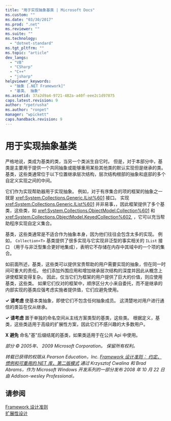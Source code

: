 ```yaml
---
title: "用于实现抽象基类 | Microsoft Docs"
ms.custom: ""
ms.date: "03/30/2017"
ms.prod: ".net"
ms.reviewer: ""
ms.suite: ""
ms.technology: 
  - "dotnet-standard"
ms.tgt_pltfrm: ""
ms.topic: "article"
dev_langs: 
  - "VB"
  - "CSharp"
  - "C++"
  - "jsharp"
helpviewer_keywords: 
  - "抽象 [.NET Framework]"
  - "基类、 抽象"
ms.assetid: 37a2d9a4-9721-482a-a40f-eee2c1d97875
caps.latest.revision: 9
author: "rpetrusha"
ms.author: "ronpet"
manager: "wpickett"
caps.handback.revision: 9
---
```

# 用于实现抽象基类
严格地说，类成为基类的类，当另一个类派生自它时。 但是，对于本部分中，基类是主要用于提供一个共同抽象或能够重用某些其他类的默认实现但是继承的类。 基类，这些类通常位于以下位置继承层次结构，层次结构根部的抽象和底部的多个自定义实现之间的中间。  
  
 它们作为实现帮助器用于实现抽象。 例如，对于有序集合的项的框架的抽象之一就是 <xref:System.Collections.Generic.IList%601> 接口。 实现 <xref:System.Collections.Generic.IList%601> 并非易事，，因此框架提供了多个基类，这些类，如 <xref:System.Collections.ObjectModel.Collection%601> 和 <xref:System.Collections.ObjectModel.KeyedCollection%602>, ，它可以充当帮助程序实现自定义集合。  
  
 基类，这些类通常是不适合作为抽象本身，因为他们往往会包含太多的实现。 例如， `Collection<T>` 基类提供了很多实现与它实现非泛型的事实相关的 `IList` 接口 （用于与非泛型集合更好地集成），表明它不存储在内存中其域中的一个项的集合。  
  
 如前面所述，基类，这些类可以提供宝贵帮助的用户需要实现的抽象，但在同一时间可重大的责任。 他们添加外围应用和增加继承层次结构的深度并因此从概念上讲使框架变得复杂。 因此，仅当它们为框架的用户提供了巨大的价值，则应使用基类，这些类。 如果它们仅对的框架中，顺序区分大小来自委托，而不是继承的内部实现的基类应强考虑实施者提供值，它们应避免使用。  
  
 **✓ 请考虑** 使基本类抽象，即使它们不包含任何抽象成员。 这清楚地对用户进行通信的类旨在仅从继承。  
  
 **✓ 请考虑** 置于单独的命名空间从主线方案类型的基类，这些类。 根据定义，基类，这些类适用于高级的扩展性方案，因此它们不感兴趣的大多数用户。  
  
 **X 避免** 命名"基"后缀结尾的基类，如果类适用于在公共 Api 中使用。  
  
 *部分 © 2005年、 2009 Microsoft Corporation。 保留所有权利。*  
  
 *转载已获得的权限从 Pearson Education，Inc. [Framework 设计准则︰ 约定、 惯例和可重用的.NET 库，第二版模式](http://www.informit.com/store/framework-design-guidelines-conventions-idioms-and-9780321545619) 通过 Krzysztof Cwalina 和 Brad Abrams，作为 Microsoft Windows 开发系列的一部分发布 2008 年 10 月 22 日由 Addison\-wesley Professional。*  
  
## 请参阅  
 [Framework 设计准则](../../../docs/standard/design-guidelines/index.md)   
 [扩展性设计](../../../docs/standard/design-guidelines/designing-for-extensibility.md)